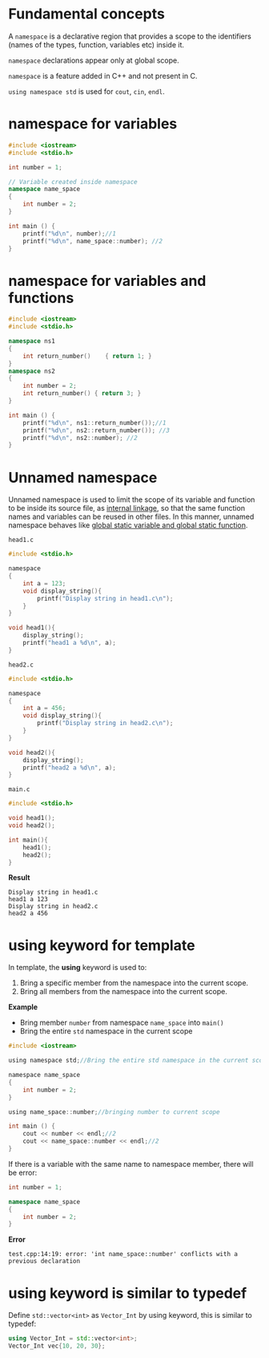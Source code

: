 # Fundamental concepts

A ``namespace`` is a declarative region that provides a scope to the identifiers (names of the types, function, variables etc) inside it.

``namespace`` declarations appear only at global scope.

``namespace`` is a feature added in C++ and not present in C.

``using namespace std`` is used for ``cout``, ``cin``, ``endl``.

# namespace for variables

```cpp
#include <iostream>
#include <stdio.h>

int number = 1;

// Variable created inside namespace
namespace name_space
{
    int number = 2;
}

int main () {
    printf("%d\n", number);//1
    printf("%d\n", name_space::number); //2
}
```

# namespace for variables and functions

```cpp
#include <iostream>
#include <stdio.h>

namespace ns1
{
    int return_number()    { return 1; }
}
namespace ns2 
{
    int number = 2;
    int return_number() { return 3; }
}

int main () {
    printf("%d\n", ns1::return_number());//1
    printf("%d\n", ns2::return_number()); //3
    printf("%d\n", ns2::number); //2
}
```

# Unnamed namespace

Unnamed namespace is used to limit the scope of its variable and function to be inside its source file, as [internal linkage](https://github.com/TranPhucVinh/C/blob/master/Introduction/Linkage.md#internal-linkage), so that the same function names and variables can be reused in other files. In this manner, unnamed namespace behaves like [global static variable and global static function](https://github.com/TranPhucVinh/C/blob/master/Introduction/Keywords/static.md#global-static-variable-and-static-function).

``head1.c``

```c
#include <stdio.h>

namespace
{
    int a = 123;
    void display_string(){
        printf("Display string in head1.c\n");
    }
}

void head1(){
    display_string();
    printf("head1 a %d\n", a);
}
```
``head2.c``
```c
#include <stdio.h>

namespace
{
    int a = 456;
	void display_string(){
		printf("Display string in head2.c\n");
	}
}

void head2(){
	display_string();
	printf("head2 a %d\n", a);
}
```
``main.c``
```c
#include <stdio.h>

void head1();
void head2();

int main(){
	head1();
	head2();
}
```
**Result**
```
Display string in head1.c
head1 a 123
Display string in head2.c
head2 a 456
```
# using keyword for template

In template, the **using** keyword is used to:
1. Bring a specific member from the namespace into the current scope.
2. Bring all members from the namespace into the current scope.

**Example**

* Bring member ``number`` from namespace ``name_space`` into ``main()``
* Bring the entire ``std`` namespace in the current scope

```c
#include <iostream>

using namespace std;//Bring the entire std namespace in the current scope

namespace name_space
{
    int number = 2;
}

using name_space::number;//bringing number to current scope

int main () {
    cout << number << endl;//2
    cout << name_space::number << endl;//2
}
```

If there is a variable with the same name to namespace member, there will be error:

```cpp
int number = 1;

namespace name_space
{
    int number = 2;
}
```

**Error**

```
test.cpp:14:19: error: 'int name_space::number' conflicts with a previous declaration
```
# using keyword is similar to typedef

Define ``std::vector<int>`` as ``Vector_Int`` by using keyword, this is similar to typedef:

```cpp
using Vector_Int = std::vector<int>;
Vector_Int vec{10, 20, 30};
```
